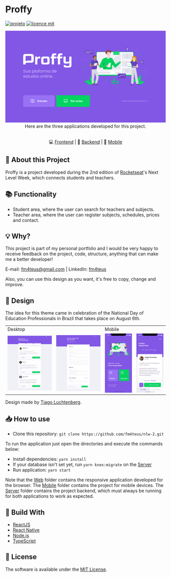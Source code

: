 # Proffy


[![projeto](https://img.shields.io/badge/fm4teus-NLW2-orange)](https://github.com/fm4teus/nlw-2)
[![licence mit](https://img.shields.io/badge/licence-MIT-blue.svg)](https://github.com/fm4teus/nlw-2/blob/master/LICENSE)

<img src="./design/home-web.png"/>

<div align="center">
Here are the three applications developed for this project.<br><br>

💻 [Frontend](https://github.com/fm4teus/nlw-2/tree/master/web) | 
💾 [Backend](https://github.com/fm4teus/nlw-2/tree/master/server) | 
📱 [Mobile](https://github.com/fm4teus/nlw-2/tree/master/mobile)
</div>

## 📑 About this Project

Proffy is a project developed during the 2nd edition of [Rocketseat](https://rocketseat.com.br)'s Next Level Week, which connects students and teachers.

## 📚 Functionality
- Student area, where the user can search for teachers and subjects.
- Teacher area, where the user can register subjects, schedules, prices and contact.

## 💡 Why?
This project is part of my personal portfolio and I would be very happy to receive feedback on the project, code, structure, anything that can make me a better developer!

E-mail: <a href="mailto:fm4teus@gmail.com">fm4teus@gmail.com</a> | 
LinkedIn: <a href="https://www.linkedin.com/in/fm4teus/" target="_blank">fm4teus</a>

Also, you can use this design as you want, it's free to copy, change and improve.

## 🎨 Design
The idea for this theme came in celebration of the National Day of Education Professionals in Brazil that takes place on August 6th.

<table style="border: none">
  <tr>
    <td colspan="2">Desktop</td>
    <td colspan="2">Mobile</td>
  </tr>
  <tr>
    <td><img src="./design/list-web.png" width=300 /></td><td><img src="./design/form-web.png" width=300 /></td>
    <td><img src="./design/home-mobile.png" width=180 /></td><td><img src="./design/list-mobile.png" width=180 /></td>
  </tr>
</table>

Design made by [Tiago Luchtenberg](https://www.instagram.com/tiagoluchtenberg/).

## 📥 How to use

- Clone this repository: `git clone https://github.com/fm4teus/nlw-2.git`

To run the application just open the directories and execute the commands below:
- Install dependencies: `yarn install`
- If your database isn't set yet, run `yarn knex:migrate` on the [Server](https://github.com/fm4teus/nlw-2/tree/master/server)
- Run application: `yarn start`

Note that the [Web](https://github.com/fm4teus/nlw-2/tree/master/web) folder contains the responsive application developed for the browser. The 
[Mobile](https://github.com/fm4teus/nlw-2/tree/master/mobile) folder contains the project for mobile devices. The [Server](https://github.com/fm4teus/nlw-2/tree/master/server) folder contains the project backend, which must always be running for both applications to work as expected.

## 🚀 Build With
- [ReactJS](https://reactjs.org/)
- [React Native](https://reactnative.dev/)
- [Node.js](https://nodejs.org/en/)
- [TypeScript](https://www.typescriptlang.org)

## 📕 License
The software is available under the [MIT License](https://github.com/fm4teus/nlw-2/blob/master/LICENSE).
